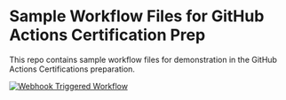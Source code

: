 # Sample Workflow Files for GitHub Actions Certification Prep

This repo contains sample workflow files for demonstration in the GitHub Actions Certifications preparation.


[![Webhook Triggered Workflow](https://github.com/rashinarasheed/github-actions-cert-prep/actions/workflows/webhook-events.yml/badge.svg?branch=main)](https://github.com/rashinarasheed/github-actions-cert-prep/actions/workflows/webhook-events.yml)
